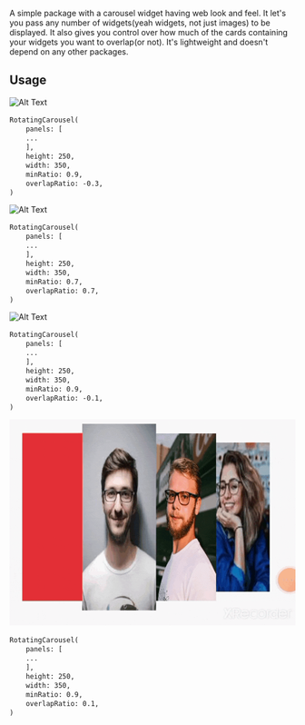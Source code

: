 <!--
This README describes the package. If you publish this package to pub.dev,
this README's contents appear on the landing page for your package.

For information about how to write a good package README, see the guide for
[writing package pages](https://dart.dev/guides/libraries/writing-package-pages).

For general information about developing packages, see the Dart guide for
[creating packages](https://dart.dev/guides/libraries/create-library-packages)
and the Flutter guide for
[developing packages and plugins](https://flutter.dev/developing-packages).
-->

A simple package with a carousel widget having web look and feel. It let's you pass any number of widgets(yeah widgets, not just images) to be displayed. It also gives you control over how much of the cards containing your widgets you want to overlap(or not). It's lightweight and doesn't depend on any other packages. 


## Usage

![Alt Text](./demo/gif-0-9-0-3.gif)

```
RotatingCarousel(
    panels: [
    ...
    ],
    height: 250,
    width: 350,
    minRatio: 0.9,
    overlapRatio: -0.3,
)
```
![Alt Text](./demo/gif-0-7-0-7.gif)

```
RotatingCarousel(
    panels: [
    ...
    ],
    height: 250,
    width: 350,
    minRatio: 0.7,
    overlapRatio: 0.7,
)
```

![Alt Text](./demo/gif-0-9-0-1(1).gif)

```
RotatingCarousel(
    panels: [
    ...
    ],
    height: 250,
    width: 350,
    minRatio: 0.9,
    overlapRatio: -0.1,
)
```

![Alt Text](./demo/gif-0-9-0-1.gif)

```
RotatingCarousel(
    panels: [
    ...
    ],
    height: 250,
    width: 350,
    minRatio: 0.9,
    overlapRatio: 0.1,
)
```

